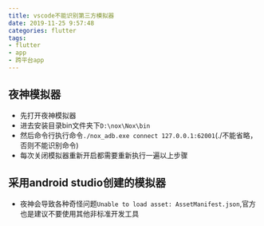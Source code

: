 ```yaml
---
title: vscode不能识别第三方模拟器
date: 2019-11-25 9:57:48
categories: flutter
tags: 
- flutter
- app
- 跨平台app
---
```


## 夜神模拟器
* 先打开夜神模拟器
* 进去安装目录bin文件夹下`D:\nox\Nox\bin`
* 然后命令行执行命令`./nox_adb.exe connect 127.0.0.1:62001`(./不能省略，否则不能识别命令)
* 每次关闭模拟器重新开启都需要重新执行一遍以上步骤

## 采用android studio创建的模拟器
* 夜神会导致各种奇怪问题`Unable to load asset: AssetManifest.json`,官方也是建议不要使用其他非标准开发工具
